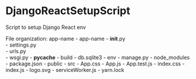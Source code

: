 # DjangoReactSetupScript
Script to setup Django React env

File organization: 
app-name
    - app-name
        - __init__.py   
        - settings.py   
        - urls.py       
        - wsgi.py
        - __pycache__
    - build
    - db.sqlite3
    - env
    - manage.py
    - node_modules
    - package.json
    - public
    - src
        - App.css
        - App.js
        - App.test.js
        - index.css
        - index.js
        - logo.svg
        - serviceWorker.js
    - yarn.lock
